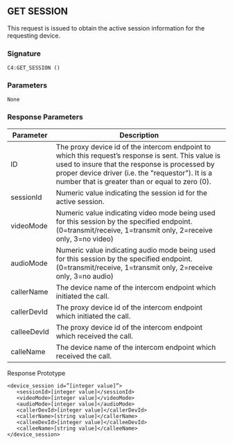 ## GET SESSION

This request is issued to obtain the active session information for the requesting device.


### Signature

`C4:GET_SESSION ()`


### Parameters

`None`


### Response Parameters

| Parameter | Description |
| --- | --- |
| ID | The proxy device id of the intercom endpoint to which this request’s response is sent.  This value is used to insure that the response is processed by proper device driver (i.e. the "requestor"). It is a number that is greater than or equal to zero (0). |
| sessionId | Numeric value indicating the session id for the active session. |
| videoMode |Numeric value indicating video mode being used for this session by the specified endpoint. (0=transmit/receive, 1=transmit only, 2=receive only, 3=no video) |
| audioMode | Numeric value indicating audio mode being used for this session by the specified endpoint. (0=transmit/receive, 1=transmit only, 2=receive only, 3=no audio) |
| callerName | The device name of the intercom endpoint which initiated the call. |
| callerDevId | The proxy device id of the intercom endpoint which initiated the call. |
| calleeDevId | The proxy device id of the intercom endpoint which received the call. |
| calleName |The device name of the intercom endpoint which received the call. |


Response Prototype

```
<device_session id=”[integer value]”>
   <sessionId>[integer value]</sessionId>
   <videoMode>[integer value]</videoMode>
   <audioMode>[integer value]</audioMode>
   <callerDevId>[integer value]</callerDevId>
   <callerName>[string value]</callerName>
   <calleeDevId>[integer value]</calleeDevId>
   <calleeName>[string value]</calleeName>
</device_session>
```
